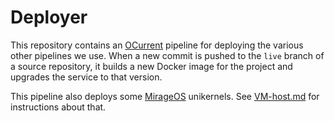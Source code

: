 # Deployer

This repository contains an [OCurrent][] pipeline for deploying the
various other pipelines we use. When a new commit is pushed to the
`live` branch of a source repository, it builds a new Docker image
for the project and upgrades the service to that version.

This pipeline also deploys some [MirageOS][] unikernels.
See [VM-host.md](./VM-host.md) for instructions about that.

[OCurrent]: https://github.com/ocurrent/ocurrent
[MirageOS]: https://mirage.io/
